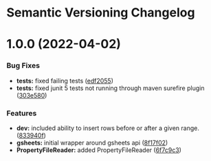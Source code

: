 # Semantic Versioning Changelog

# 1.0.0 (2022-04-02)


### Bug Fixes

* **tests:** fixed failing tests ([edf2055](https://github.com/sunnydsouza/gsheets-java/commit/edf2055a2f8763ccf54b04483a791d303df5f12e))
* **tests:** fixed junit 5 tests not running through maven surefire plugin ([303e580](https://github.com/sunnydsouza/gsheets-java/commit/303e580b9dff44a29817a0c1000608aa23a1fee7))


### Features

* **dev:** included ability to insert rows before or after a given range. ([833940f](https://github.com/sunnydsouza/gsheets-java/commit/833940f780873941ae03e9cde01b798295c30874))
* **gsheets:** initial wrapper around gsheets api ([8f17f02](https://github.com/sunnydsouza/gsheets-java/commit/8f17f0272dd73acc3ef1e56f308baa5788dcd34e))
* **PropertyFileReader:** added PropertyFileReader ([6f7c9c3](https://github.com/sunnydsouza/gsheets-java/commit/6f7c9c3a2bb55213f9a090b4e713cdd04cb75adc))
